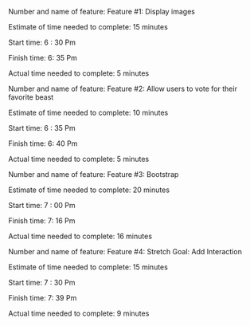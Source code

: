Number and name of feature: Feature #1: Display images

Estimate of time needed to complete: 15 minutes

Start time: 6 : 30 Pm

Finish time: 6: 35 Pm

Actual time needed to complete: 5 minutes



Number and name of feature: Feature #2: Allow users to vote for their favorite beast

Estimate of time needed to complete: 10 minutes

Start time: 6 : 35 Pm

Finish time: 6: 40 Pm

Actual time needed to complete: 5 minutes


Number and name of feature: Feature #3: Bootstrap

Estimate of time needed to complete: 20 minutes

Start time: 7 : 00 Pm

Finish time: 7: 16 Pm

Actual time needed to complete: 16 minutes


Number and name of feature: Feature #4: Stretch Goal: Add Interaction

Estimate of time needed to complete: 15 minutes

Start time: 7 : 30 Pm

Finish time: 7: 39 Pm

Actual time needed to complete: 9 minutes